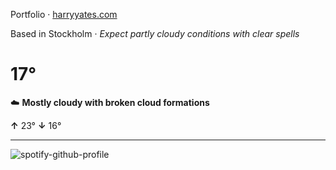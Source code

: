 Portfolio · [harryyates.com](https://harryyates.com)

<!-- WEATHER_START -->
Based in Stockholm · *Expect partly cloudy conditions with clear spells*

# 17°
☁️ **Mostly cloudy with broken cloud formations**

**↑** 23° **↓** 16°

---
<!-- WEATHER_END -->

<p align="left">
  <a>
    <img src="https://spotify-github-profile.kittinanx.com/api/view?uid=bigbello&cover_image=true&theme=natemoo-re&show_offline=true&background_color=121212&interchange=false&bar_color=53b14f&bar_color_cover=false" alt="spotify-github-profile">
  </a>
</p>